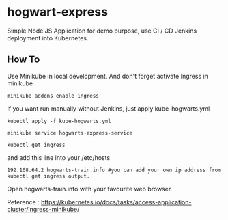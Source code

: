 # hogwart-express

Simple Node JS Application for demo purpose, use CI / CD Jenkins deployment into Kubernetes. 

## How To

Use Minikube in local development. And don't forget activate Ingress in minikube

`minikube addons enable ingress`

If you want run manually without Jenkins, just apply kube-hogwarts.yml

`kubectl apply -f kube-hogwarts.yml`

`minikube service hogwarts-express-service`

`kubectl get ingress`

and add this line into your /etc/hosts

`192.168.64.2 hogwarts-train.info #you can add your own ip address from kubectl get ingress output. `

Open hogwarts-train.info with your favourite web browser. 

Reference : 
https://kubernetes.io/docs/tasks/access-application-cluster/ingress-minikube/



